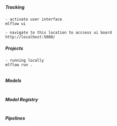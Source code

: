 ##### Tracking
```
- activate user interface
mlflow ui

- navigate to this location to acccess ui board
http://localhost:5000/
```

##### Projects
```
- running locally
mlflow run .


```

##### Models
```

```

##### Model Registry
```

```

##### Pipelines
```

```
